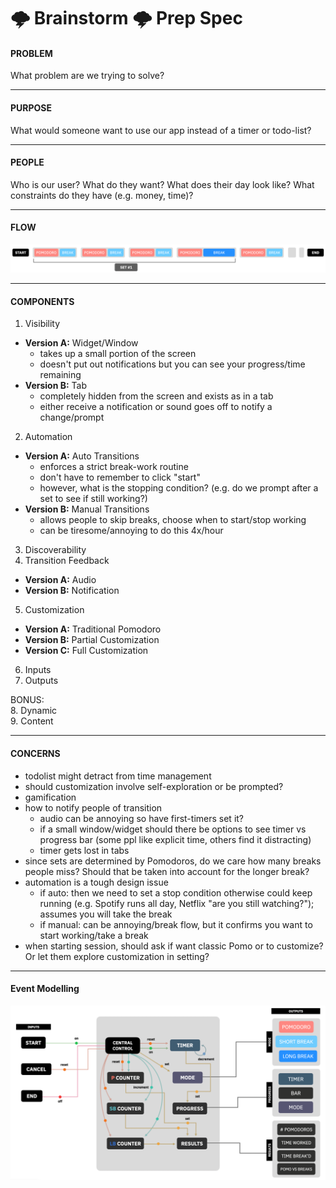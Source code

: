 # 🌩 Brainstorm 🌩 Prep Spec

#### PROBLEM  
What problem are we trying to solve?

---

#### PURPOSE
What would someone want to use our app instead of a timer or todo-list?

---

#### PEOPLE
Who is our user? What do they want? What does their day look like? What constraints do they have (e.g. money, time)?

---

#### FLOW
![Traditional Pomodoro](/specs/Pomo_traditional_flow.png) <br/>


---

#### COMPONENTS
1. Visibility
- **Version A:** Widget/Window 
  - takes up a small portion of the screen
  - doesn't put out notifications but you can see your progress/time remaining
- **Version B:** Tab
  - completely hidden from the screen and exists as in a tab
  - either receive a notification or sound goes off to notify a change/prompt
2. Automation 
- **Version A:** Auto Transitions
  - enforces a strict break-work routine
  - don't have to remember to click "start"
  - however, what is the stopping condition? (e.g. do we prompt after a set to see if still working?)
- **Version B:** Manual Transitions
  - allows people to skip breaks, choose when to start/stop working
  - can be tiresome/annoying to do this 4x/hour
3. Discoverability 
4. Transition Feedback 
- **Version A:** Audio 
- **Version B:** Notification
5. Customization
- **Version A:** Traditional Pomodoro
- **Version B:** Partial Customization
- **Version C:** Full Customization 
6. Inputs
7. Outputs

BONUS: <br/>
8. Dynamic <br/>
9. Content

---

#### CONCERNS
- todolist might detract from time management
- should customization involve self-exploration or be prompted?
- gamification
- how to notify people of transition
  - audio can be annoying so have first-timers set it?
  - if a small window/widget should there be options to see timer vs progress bar (some ppl like explicit time, others find it distracting)
  - timer gets lost in tabs
- since sets are determined by Pomodoros, do we care how many breaks people miss? Should that be taken into account for the longer break?
- automation is a tough design issue
  - if auto: then we need to set a stop condition otherwise could keep running (e.g. Spotify runs all day, Netflix "are you still watching?"); assumes you will take the break
  - if manual: can be annoying/break flow, but it confirms you want to start working/take a break
- when starting session, should ask if want classic Pomo or to customize? Or let them explore customization in setting?

---

#### Event Modelling
![Version 1](/specs/flow_v1.png)

